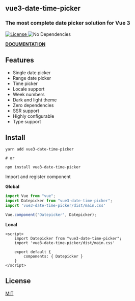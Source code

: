 ## vue3-date-time-picker


### The most complete date picker solution for Vue 3

<a href="https://github.com/roll-ui/roll-ui/blob/main/LICENSE">
    <img src="https://img.shields.io/apm/l/atomic-design-ui.svg" alt="License" />
</a>

<img src="https://img.shields.io/badge/dependencies-none-brightgreen.svg?style=flat" alt="No Dependencies" data-canonical-src="https://img.shields.io/badge/dependencies-none-brightgreen.svg?style=flat" style="max-width: 100%;">

[**DOCUMENTATION**](https://vuepic.github.io/vue3-date-time-picker/)

## Features

- Single date picker
- Range date picker
- Time picker
- Locale support
- Week numbers
- Dark and light theme
- Zero dependencies
- SSR support
- Highly configurable
- Type support

## Install

```shell
yarn add vue3-date-time-picker

# or

npm install vue3-date-time-picker
```

Import and register component

**Global**

```js
import Vue from "vue";
import Datepicker from "vue3-date-time-picker";
import 'vue3-date-time-picker/dist/main.css'

Vue.component("Datepicker", Datepicker);
```

**Local**

```vue
<script>
    import Datepicker from "vue3-date-time-picker";
    import 'vue3-date-time-picker/dist/main.css'
    
    export default {
        components: { Datepicker }
    }
</script>
```

## License

[MIT](https://github.com/Vuepic/vue3-date-time-picker/blob/master/LICENSE)